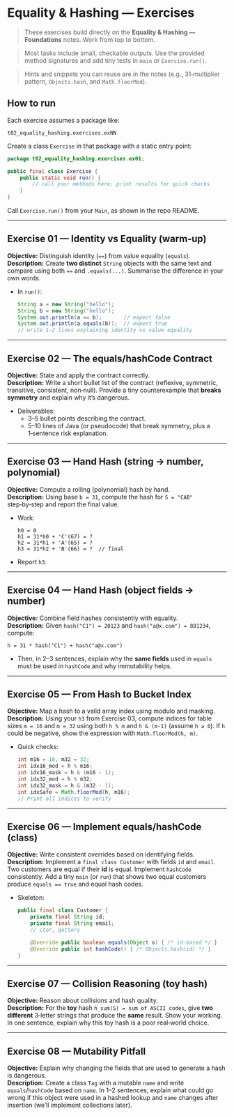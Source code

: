 # Equality & Hashing — Exercises

> These exercises build directly on the **Equality & Hashing — Foundations** notes. Work from top to bottom. 

> Most tasks include small, checkable outputs. Use the provided method signatures and add tiny tests in `main` or `Exercise.run()`.

> Hints and snippets you can reuse are in the notes (e.g., 31‑multiplier pattern, `Objects.hash`, and `Math.floorMod`).

## How to run
Each exercise assumes a package like:
```
t02_equality_hashing.exercises.exNN
```
Create a class `Exercise` in that package with a static entry point:
```java
package t02_equality_hashing.exercises.ex01;

public final class Exercise {
    public static void run() {
        // call your methods here; print results for quick checks
    }
}
```
Call `Exercise.run()` from your `Main`, as shown in the repo README.

---

## Exercise 01 — Identity vs Equality (warm‑up)
**Objective:** Distinguish identity (`==`) from value equality (`equals`).  
**Description:** Create **two distinct** `String` objects with the same text and compare using both `==` and `.equals(...)`. Summarise the difference in your own words.
- In `run()`:
  ```java
  String a = new String("hello");
  String b = new String("hello");
  System.out.println(a == b);       // expect false
  System.out.println(a.equals(b));  // expect true
  // write 1–2 lines explaining identity vs value equality
  ```

---

## Exercise 02 — The equals/hashCode Contract
**Objective:** State and apply the contract correctly.  
**Description:** Write a short bullet list of the contract (reflexive, symmetric, transitive, consistent, non‑null). Provide a tiny counterexample that **breaks symmetry** and explain why it’s dangerous.
- Deliverables:
  - 3–5 bullet points describing the contract.
  - 5–10 lines of Java (or pseudocode) that break symmetry, plus a 1‑sentence risk explanation.

---

## Exercise 03 — Hand Hash (string → number, polynomial)
**Objective:** Compute a rolling (polynomial) hash by hand.  
**Description:** Using base `b = 31`, compute the hash for `S = "CAB"` step‑by‑step and report the final value.
- Work:
  ```text
  h0 = 0
  h1 = 31*h0 + 'C'(67) = ?
  h2 = 31*h1 + 'A'(65) = ?
  h3 = 31*h2 + 'B'(66) = ?  // final
  ```
- Report `h3`.

---

## Exercise 04 — Hand Hash (object fields → number)
**Objective:** Combine field hashes consistently with equality.  
**Description:** Given `hash("C1") = 20123` and `hash("a@x.com") = 881234`, compute:
```
h = 31 * hash("C1") + hash("a@x.com")
```
- Then, in 2–3 sentences, explain why the **same fields** used in `equals` must be used in `hashCode` and why immutability helps.

---

## Exercise 05 — From Hash to Bucket Index
**Objective:** Map a hash to a valid array index using modulo and masking.  
**Description:** Using your `h3` from Exercise 03, compute indices for table sizes `m = 16` and `m = 32` using both `h % m` and `h & (m-1)` (assume `h ≥ 0`). If `h` could be negative, show the expression with `Math.floorMod(h, m)`.
- Quick checks:
  ```java
  int m16 = 16, m32 = 32;
  int idx16_mod = h % m16;
  int idx16_mask = h & (m16 - 1);
  int idx32_mod = h % m32;
  int idx32_mask = h & (m32 - 1);
  int idxSafe = Math.floorMod(h, m16);
  // Print all indices to verify
  ```

---

## Exercise 06 — Implement equals/hashCode (class)
**Objective:** Write consistent overrides based on identifying fields.  
**Description:** Implement a `final class Customer` with fields `id` and `email`. Two customers are equal if their **id** is equal. Implement `hashCode` consistently. Add a tiny `main` (or `run`) that shows two equal customers produce `equals == true` and equal hash codes.
- Skeleton:
  ```java
  public final class Customer {
      private final String id;
      private final String email;
      // ctor, getters

      @Override public boolean equals(Object o) { /* id-based */ }
      @Override public int hashCode() { /* Objects.hash(id) */ }
  }
  ```

---

## Exercise 07 — Collision Reasoning (toy hash)
**Objective:** Reason about collisions and hash quality.  
**Description:** For the **toy** hash `h_sum(S) = sum of ASCII codes`, give **two different** 3‑letter strings that produce the **same** result. Show your working. In one sentence, explain why this toy hash is a poor real‑world choice.

---

## Exercise 08 — Mutability Pitfall
**Objective:** Explain why changing the fields that are used to generate a hash is dangerous.  
**Description:** Create a class `Tag` with a mutable `name` and write `equals`/`hashCode` based on `name`. In 1–2 sentences, explain what could go wrong if this object were used in a hashed lookup and `name` changes after insertion (we’ll implement collections later).
